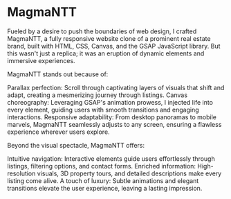 # MagmaNTT
Fueled by a desire to push the boundaries of web design, I crafted MagmaNTT, a fully responsive website clone of a prominent real estate brand, built with HTML, CSS, Canvas, and the GSAP JavaScript library. But this wasn't just a replica; it was an eruption of dynamic elements and immersive experiences.

MagmaNTT stands out because of:

Parallax perfection: Scroll through captivating layers of visuals that shift and adapt, creating a mesmerizing journey through listings.
Canvas choreography: Leveraging GSAP's animation prowess, I injected life into every element, guiding users with smooth transitions and engaging interactions.
Responsive adaptability: From desktop panoramas to mobile marvels, MagmaNTT seamlessly adjusts to any screen, ensuring a flawless experience wherever users explore.

Beyond the visual spectacle, MagmaNTT offers:

Intuitive navigation: Interactive elements guide users effortlessly through listings, filtering options, and contact forms.
Enriched information: High-resolution visuals, 3D property tours, and detailed descriptions make every listing come alive.
A touch of luxury: Subtle animations and elegant transitions elevate the user experience, leaving a lasting impression.
